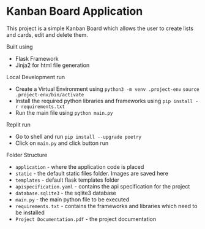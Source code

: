 # Kanban Board Application

This project is a simple Kanban Board which allows the user to create lists and cards, edit and delete them.

Built using
- Flask Framework
- Jinja2 for html file generation

Local Development run
- Create a Virtual Environment using 
	`python3 -m venv .project-env`
	`source .project-env/bin/activate`
- Install the required python libraries and frameworks using 
	`pip install -r requirements.txt`
- Run the main file using
	`python main.py`

Replit run
- Go to shell and run
    `pip install --upgrade poetry`
- Click on `main.py` and click button run

Folder Structure
- `application` - where the application code is placed
- `static` - the default static files folder. Images are saved here
- `templates` - default flask templates folder
- `apispecification.yaml` - contains the api specification for the project
- `database.sqlite3` - the sqlite3 database
- `main.py` - the main python file to be executed
- `requirements.txt` - contains the frameworks and libraries which need to be installed
- `Project Documentation.pdf` - the project documentation
